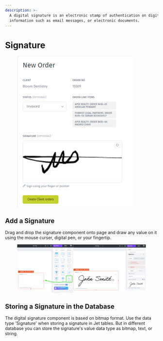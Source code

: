 ```yaml
---
description: >-
  A digital signature is an electronic stamp of authentication on digital
  information such as email messages, or electronic documents.
---
```


# Signature

<div align="left">

<figure><img src="../../../.gitbook/assets/image (1) (10).png" alt=""><figcaption></figcaption></figure>

</div>

## Add a Signature

Drag and drop the signature component onto page and draw any value on it using the mouse curser, digital pen, or your fingertip.

<figure><img src="../../../.gitbook/assets/image (2).png" alt=""><figcaption></figcaption></figure>

## Storing a Signature in the Database

The digital signature component is based on bitmap format. Use the data type 'Signature' when storing a signature in Jet tables. But in different database you can store the signature's value data type as bitmap, text, or string.&#x20;
